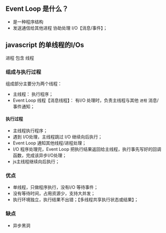 
## Event Loop  是什么？
- 是一种程序结构
- 发送通信给其他进程 协助处理 I/O【消息/事件】；
  
## javascript 的单线程的I/Os

进程 包含 线程

### 组成与执行过程 
组成部分主要分为两个线程： 
- 主线程： 执行程序；
- Event Loop  线程【消息线程】： 有I/O 处理时，负责主线程与其他 `进程` 消息/事件通知；  

#### 执行过程
- 主线程执行程序；
- 遇到 I/O处理，主线程跳过 I/O 继续向后执行；
- Event Loop  通知其他线程/进程处理；
- I/O 程序处理完，Event Loop 把执行结果返回给主线程，执行事先写好的回调函数，完成该异步I/O处理；
- js主线程继续向后执行；

### 优点
- 单线程，只做程序执行，没有I/O 等待事件；
- 没有等待时间，占用资源少，支持大并发；
- 执行环境独立，执行结果不出错；【多线程共享执行状态或结果】；


### 缺点
- 异步黑洞



